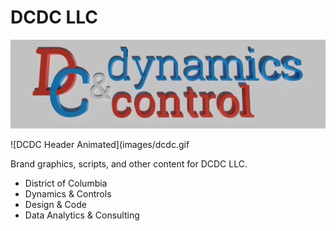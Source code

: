# DCDC LLC

![DCDC Header Image](images/dcdc.png)

![DCDC Header Animated](images/dcdc.gif

Brand graphics, scripts, and other content for DCDC LLC.
- District of Columbia
- Dynamics & Controls
- Design & Code
- Data Analytics & Consulting
  
